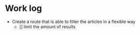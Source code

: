 # Work log

- Create a route that is able to filter the articles
in a flexible way
  - [] limit the amount of results